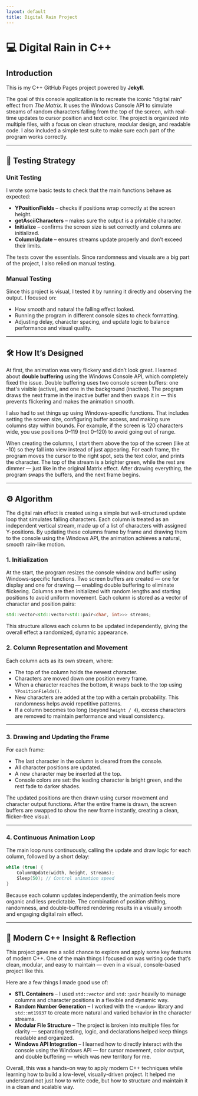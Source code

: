 ```yaml
---
layout: default
title: Digital Rain Project
---
```


# 💻 Digital Rain in C++

## Introduction

This is my C++ GitHub Pages project powered by **Jekyll**.

The goal of this console application is to recreate the iconic “digital rain” effect from *The Matrix*. It uses the Windows Console API to simulate streams of random characters falling from the top of the screen, with real-time updates to cursor position and text color. The project is organized into multiple files, with a focus on clean structure, modular design, and readable code. I also included a simple test suite to make sure each part of the program works correctly.

---

## 🧪 Testing Strategy

### Unit Testing

I wrote some basic tests to check that the main functions behave as expected:

- **YPositionFields** – checks if positions wrap correctly at the screen height.
- **getAsciiCharacters** – makes sure the output is a printable character.
- **Initialize** – confirms the screen size is set correctly and columns are initialized.
- **ColumnUpdate** – ensures streams update properly and don’t exceed their limits.

The tests cover the essentials. Since randomness and visuals are a big part of the project, I also relied on manual testing.

### Manual Testing

Since this project is visual, I tested it by running it directly and observing the output. I focused on:

- How smooth and natural the falling effect looked.
- Running the program in different console sizes to check formatting.
- Adjusting delay, character spacing, and update logic to balance performance and visual quality.

---

## 🛠️ How It’s Designed

At first, the animation was very flickery and didn’t look great. I learned about **double buffering** using the Windows Console API, which completely fixed the issue. Double buffering uses two console screen buffers: one that's visible (active), and one in the background (inactive). The program draws the next frame in the inactive buffer and then swaps it in — this prevents flickering and makes the animation smooth.

I also had to set things up using Windows-specific functions. That includes setting the screen size, configuring buffer access, and making sure columns stay within bounds. For example, if the screen is 120 characters wide, you use positions 0–119 (not 0–120) to avoid going out of range.

When creating the columns, I start them above the top of the screen (like at -10) so they fall into view instead of just appearing. For each frame, the program moves the cursor to the right spot, sets the text color, and prints the character. The top of the stream is a brighter green, while the rest are dimmer — just like in the original Matrix effect. After drawing everything, the program swaps the buffers, and the next frame begins.

---

## ⚙️ Algorithm

The digital rain effect is created using a simple but well-structured update loop that simulates falling characters. Each column is treated as an independent vertical stream, made up of a list of characters with assigned Y-positions. By updating these columns frame by frame and drawing them to the console using the Windows API, the animation achieves a natural, smooth rain-like motion.

### 1. Initialization

At the start, the program resizes the console window and buffer using Windows-specific functions. Two screen buffers are created — one for display and one for drawing — enabling double buffering to eliminate flickering. Columns are then initialized with random lengths and starting positions to avoid uniform movement. Each column is stored as a vector of character and position pairs:

```cpp
std::vector<std::vector<std::pair<char, int>>> streams;
```

This structure allows each column to be updated independently, giving the overall effect a randomized, dynamic appearance.

### 2. Column Representation and Movement

Each column acts as its own stream, where:

- The top of the column holds the newest character.
- Characters are moved down one position every frame.
- When a character reaches the bottom, it wraps back to the top using `YPositionFields()`.
- New characters are added at the top with a certain probability. This randomness helps avoid repetitive patterns.
- If a column becomes too long (beyond `height / 4`), excess characters are removed to maintain performance and visual consistency.

---

### 3. Drawing and Updating the Frame

For each frame:

- The last character in the column is cleared from the console.
- All character positions are updated.
- A new character may be inserted at the top.
- Console colors are set: the leading character is bright green, and the rest fade to darker shades.

The updated positions are then drawn using cursor movement and character output functions. After the entire frame is drawn, the screen buffers are swapped to show the new frame instantly, creating a clean, flicker-free visual.

---

### 4. Continuous Animation Loop

The main loop runs continuously, calling the update and draw logic for each column, followed by a short delay:

```cpp
while (true) {
    ColumnUpdate(width, height, streams);
    Sleep(50); // Control animation speed
}
```

Because each column updates independently, the animation feels more organic and less predictable. The combination of position shifting, randomness, and double-buffered rendering results in a visually smooth and engaging digital rain effect.

---

## 🧠 Modern C++ Insight & Reflection

This project gave me a solid chance to explore and apply some key features of modern C++. One of the main things I focused on was writing code that’s clean, modular, and easy to maintain — even in a visual, console-based project like this.

Here are a few things I made good use of:

- **STL Containers** – I used `std::vector` and `std::pair` heavily to manage columns and character positions in a flexible and dynamic way.
- **Random Number Generation** – I worked with the `<random>` library and `std::mt19937` to create more natural and varied behavior in the character streams.
- **Modular File Structure** – The project is broken into multiple files for clarity — separating testing, logic, and declarations helped keep things readable and organized.
- **Windows API Integration** – I learned how to directly interact with the console using the Windows API — for cursor movement, color output, and double buffering — which was new territory for me.

Overall, this was a hands-on way to apply modern C++ techniques while learning how to build a low-level, visually-driven project. It helped me understand not just how to write code, but how to structure and maintain it in a clean and scalable way.


